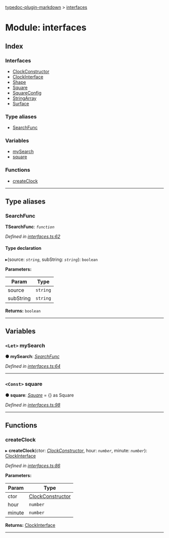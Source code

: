 [typedoc-plugin-markdown](../README.md) > [interfaces](../modules/interfaces.md)

# Module: interfaces

## Index

### Interfaces

* [ClockConstructor](../interfaces/interfaces.clockconstructor.md)
* [ClockInterface](../interfaces/interfaces.clockinterface.md)
* [Shape](../interfaces/interfaces.shape.md)
* [Square](../interfaces/interfaces.square.md)
* [SquareConfig](../interfaces/interfaces.squareconfig.md)
* [StringArray](../interfaces/interfaces.stringarray.md)
* [Surface](../interfaces/interfaces.surface.md)

### Type aliases

* [SearchFunc](interfaces.md#markdown-header-searchfunc)

### Variables

* [mySearch](interfaces.md#markdown-header-let-mysearch)
* [square](interfaces.md#markdown-header-const-square)

### Functions

* [createClock](interfaces.md#markdown-header-createclock)

---

## Type aliases

###  SearchFunc

**ΤSearchFunc**: *`function`*

*Defined in [interfaces.ts:62](https://bitbucket.org/owner/repository_name/src/master/src/interfaces.ts?fileviewer&amp;#x3D;file-view-default#interfaces.ts-62)*

#### Type declaration
▸(source: *`string`*, subString: *`string`*): `boolean`

**Parameters:**

| Param | Type |
| ------ | ------ |
| source | `string` |
| subString | `string` |

**Returns:** `boolean`

___

## Variables

### `<Let>` mySearch

**● mySearch**: *[SearchFunc](interfaces.md#markdown-header-searchfunc)*

*Defined in [interfaces.ts:64](https://bitbucket.org/owner/repository_name/src/master/src/interfaces.ts?fileviewer&amp;#x3D;file-view-default#interfaces.ts-64)*

___

### `<Const>` square

**● square**: *[Square](../interfaces/interfaces.square.md)* =  {} as Square

*Defined in [interfaces.ts:98](https://bitbucket.org/owner/repository_name/src/master/src/interfaces.ts?fileviewer&amp;#x3D;file-view-default#interfaces.ts-98)*

___

## Functions

###  createClock

▸ **createClock**(ctor: *[ClockConstructor](../interfaces/interfaces.clockconstructor.md)*, hour: *`number`*, minute: *`number`*): [ClockInterface](../interfaces/interfaces.clockinterface.md)

*Defined in [interfaces.ts:86](https://bitbucket.org/owner/repository_name/src/master/src/interfaces.ts?fileviewer&amp;#x3D;file-view-default#interfaces.ts-86)*

**Parameters:**

| Param | Type |
| ------ | ------ |
| ctor | [ClockConstructor](../interfaces/interfaces.clockconstructor.md) |
| hour | `number` |
| minute | `number` |

**Returns:** [ClockInterface](../interfaces/interfaces.clockinterface.md)

___

